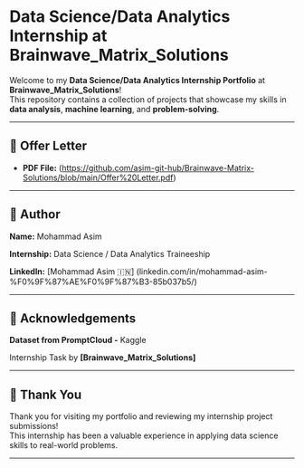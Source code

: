 # Data Science/Data Analytics Internship at Brainwave_Matrix_Solutions

Welcome to my **Data Science/Data Analytics Internship Portfolio** at **Brainwave_Matrix_Solutions**!  
This repository contains a collection of projects that showcase my skills in **data analysis**, **machine learning**, and **problem-solving**.

---

## 📄 Offer Letter
- **PDF File:** (https://github.com/asim-git-hub/Brainwave-Matrix-Solutions/blob/main/Offer%20Letter.pdf)

---

## 👤 Author

**Name:** Mohammad Asim

**Internship:** Data Science / Data Analytics Traineeship

**LinkedIn:** [Mohammad Asim 🇮🇳] (linkedin.com/in/mohammad-asim-%F0%9F%87%AE%F0%9F%87%B3-85b037b5/)

---

## 📌 Acknowledgements

**Dataset from PromptCloud -** Kaggle

Internship Task by **[Brainwave_Matrix_Solutions]**

---

## 🙌 Thank You

Thank you for visiting my portfolio and reviewing my internship project submissions!  
This internship has been a valuable experience in applying data science skills to real-world problems.

---
